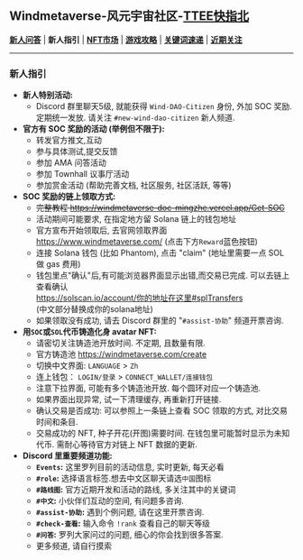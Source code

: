 ## Windmetaverse-风元宇宙社区-[TTEE快指北](Readme.md)

[**新人问答**](新人问答.md) | **新人指引** | [**NFT市场**](NFT市场.md) | [**游戏攻略**](游戏攻略.md) | [**关键词速递**](关键词速递.md) | [**近期关注**](近期关注.md)

---

### 新人指引

- **新人特别活动:**
  - Discord 群里聊天5级, 就能获得 `Wind-DAO-Citizen` 身份, 外加 SOC 奖励. 定期统一发放. 请关注 `#new-wind-dao-citizen` 新人频道.
- **官方有 SOC 奖励的活动 (举例但不限于):**
  - 转发官方推文,互动
  - 参与具体测试,提交反馈
  - 参加 AMA 问答活动
  - 参加 Townhall 议事厅活动
  - 参加赏金活动 (帮助完善文档, 社区服务, 社区活跃, 等等)
- **SOC 奖励的链上领取方式:**
  - ~~完整教程 https://windmetaverse-doc-mingzhe.vercel.app/Get-SOC~~
  - 活动期间可能要求, 在指定地方留 Solana 链上的钱包地址
  - 官方宣布开始领取后, 去官网领取界面 https://www.windmetaverse.com/ (点击下方`Reward`蓝色按钮)
  - 连接 Solana 钱包 (比如 Phantom), 点击 "claim" (地址里需要一点 SOL 做 gas 费用)
  - 钱包里点"确认"后,有可能浏览器界面显示出错,而交易已完成. 可以去链上查看确认<br>
  https://solscan.io/account/你的地址在这里#splTransfers<br>(中文部分替换成你的solana地址)
  - 如果领取没有成功, 请去 Discord 群里的 "`#assist-协助`" 频道开票咨询.
- **用`SOC`或`SOL`代币铸造化身 avatar NFT:**
  - 请密切关注铸造池开放时间. 不定期, 且数量有限.
  - 官方铸造池 https://windmetaverse.com/create 
  - 切换中文界面: `LANGUAGE` > `Zh`
  - 连上钱包： `LOGIN/登录`  >  `CONNECT_WALLET/连接钱包`
  - 注意下拉界面, 可能有多个铸造池开放. 每个圆环对应一个铸造池.
  - 如果界面出现异常, 试一下清理缓存, 再重新打开链接.
  - 确认交易是否成功: 可以参照上一条链上查看 SOC 领取的方式, 对比交易时间和条目.
  - 交易成功的 NFT, 种子开花(开图)需要时间. 在钱包里可能暂时显示为未知代币. 需耐心等待官方对链上 NFT 数据的更新.
- **Discord 里重要频道功能:**
  - **`Events`:** 这里罗列目前的活动信息, 实时更新, 每天必看
  - **`#role`:** 选择语言标签.想去中文区聊天请选`中国`图标
  - **`#路线图`:** 官方近期开发和活动的路线, 多关注其中的关键词
  - **`#中文`:** 小伙伴们互动的空间, 有问题多咨询.
  - **`#assist-协助`:** 遇到个例问题, 请在这里开票咨询.
  - **`#check-查看`:** 输入命令 `!rank` 查看自己的聊天等级
  - **`#问答`:** 罗列大家问过的问题, 细心的你会找到很多答案.
  - 更多频道, 请自行摸索
